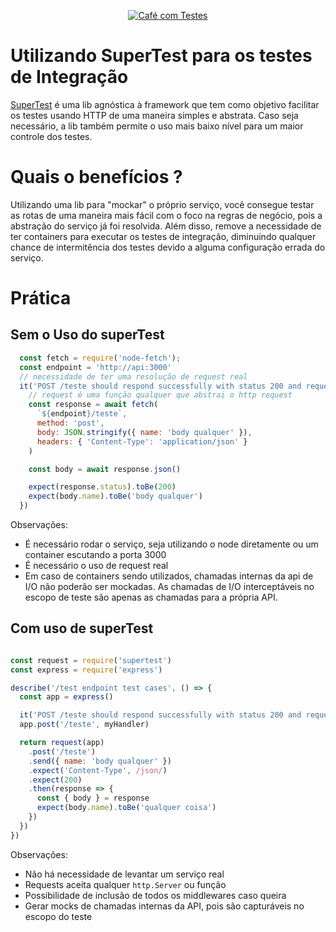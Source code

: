 <p align="center">
  <a href="https://github.com/pagarme/cafe-com-testes">
    <img src="../.github/cafecomtestes.png" alt="Café com Testes">
  </a>
</p>

# Utilizando SuperTest para os testes de Integração

[SuperTest](https://github.com/visionmedia/supertest) é uma lib agnóstica à framework que tem como objetivo facilitar os testes usando HTTP de uma maneira simples e abstrata. Caso seja necessário, a lib também permite o uso mais baixo nível para um maior controle dos testes.

# Quais o benefícios ? 

Utilizando uma lib para "mockar" o próprio serviço, você consegue testar as rotas de uma maneira mais fácil com o foco na regras de negócio, pois a abstração do serviço já foi resolvida. Além disso, remove a necessidade de ter containers para executar os testes de integração, diminuindo qualquer chance de intermitência dos testes devido a alguma configuração errada do serviço.

# Prática 

## Sem o Uso do superTest
```javascript
  const fetch = require('node-fetch');
  const endpoint = 'http://api:3000'
  // necessidade de ter uma resolução de request real
  it('POST /teste should respond successfully with status 200 and request body as expected', async () => {
    // request é uma função qualquer que abstrai o http request 
    const response = await fetch(
      `${endpoint}/teste`,
      method: 'post',
      body: JSON.stringify({ name: 'body qualquer' }),
      headers: { 'Content-Type': 'application/json' }
    )

    const body = await response.json()

    expect(response.status).toBe(200)
    expect(body.name).toBe('body qualquer')
  })
```

Observações:

- É necessário rodar o serviço, seja utilizando o node diretamente ou um container escutando a porta 3000
- É necessário o uso de request real
- Em caso de containers sendo utilizados, chamadas internas da api de I/O não poderão ser mockadas. As chamadas de I/O interceptáveis no escopo
de teste são apenas as chamadas para a própria API.

## Com uso de superTest
```javascript

const request = require('supertest')
const express = require('express')

describe('/test endpoint test cases', () => {
  const app = express()

  it('POST /teste should respond successfully with status 200 and request body as expected', async () => {
  app.post('/teste', myHandler)

  return request(app)
    .post('/teste')
    .send({ name: 'body qualquer' })
    .expect('Content-Type', /json/)
    .expect(200)
    .then(response => {
      const { body } = response
      expect(body.name).toBe('qualquer coisa')
    })
  })
})
```

Observações:

- Não há necessidade de levantar um serviço real
- Requests aceita qualquer `http.Server` ou função
- Possibilidade de inclusão de todos os middlewares caso queira
- Gerar mocks de chamadas internas da API, pois são capturáveis no escopo do teste
